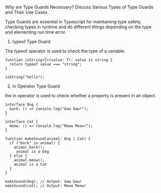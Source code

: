Why are Type Guards Necessary? Discuss Various Types of Type Guards and Their Use Cases.

Type Guards are essential in Typescript for maintaining type safety,  checking types in runtime and do different things depending on the type and elementing run time error.

1. typeof Type Guard

The typeof operator is used to check the type of a variable.

```
function isString<T>(value: T): value is string {
  return typeof value === "string";
}

isString("hello");
```

2. in Operator Type Guard

the in operator is used to check whether a property is present in an object.

```
interface Dog {
  bark: () => console.log("Gaw Gaw!");
}

interface Cat {
  meow: () => console.log("Meow Meow!");
}

function makeSound(animal: Dog | Cat) {
  if ("bark" in animal) {
    animal.bark(); 
     animal is a Dog 
  } else {
    animal.meow();  
    animal is a Cat
  }
}

makeSound(dog); // Output: Gaw Gaw!
makeSound(cat); // Output: Meow Meow!

```   
